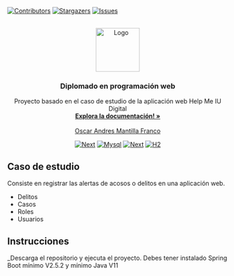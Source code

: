 
<!-- PROJECT SHIELDS -->
<!--
*** I'm using markdown "reference style" links for readability.
*** Reference links are enclosed in brackets [ ] instead of parentheses ( ).
*** See the bottom of this document for the declaration of the reference variables
*** for contributors-url, forks-url, etc. This is an optional, concise syntax you may use.
*** https://www.markdownguide.org/basic-syntax/#reference-style-links
-->
[![Contributors][contributors-shield]][contributors-url]
[![Stargazers][stars-shield]][stars-url]
[![Issues][issues-shield]][issues-url]




<!-- PROJECT LOGO -->
<br />
<div align="center">
  <a href="https://github.com/othneildrew/Best-README-Template">
    <img src="https://scontent.fpei1-1.fna.fbcdn.net/v/t1.6435-9/65561324_2360858130793916_1700865331922206720_n.jpg?_nc_cat=101&ccb=1-7&_nc_sid=e3f864&_nc_ohc=hzTceAgHE_sAX98VwSF&_nc_ht=scontent.fpei1-1.fna&oh=00_AfAlLEQoMZArlO3bioXa6-4BK1KnZWih8KrZw9JVmZaf-Q&oe=63B37D99" alt="Logo" width="100" height="100">
  </a>

<h3 align="center">Diplomado en programación web</h3>

  <p align="center">
    Proyecto basado en el caso de estudio de la aplicación web Help Me IU Digital
    <br />
    <a href="https://github.com/osm3030/Backend-Helpmeiudigital"><strong>Explora la documentación! »</strong></a>
    <br />
    <br />
    <a href="https://github.com/osm3030">Oscar Andres Mantilla Franco</a>

  </p>
</div>

<div align="center">

[![Next][Next.js]][Next-url]
[![Mysql]][Next-url]
[![Next][Security]][Next-url]
[![H2]][Next-url]
</div>


<!-- Secciones -->

## Caso de estudio

Consiste en registrar las alertas de acosos o delitos en una aplicación web.

- Delitos
- Casos
- Roles
- Usuarios

## Instrucciones

_Descarga el repositorio y ejecuta el proyecto. Debes tener instalado Spring Boot mínimo V2.5.2 y mínimo Java V11


[contributors-shield]: https://img.shields.io/github/contributors/osm3030/Backend-Helpmeiudigital?style=for-the-badge&logo=github&color=red
[contributors-url]: https://github.com/osm3030/Backend-Helpmeiudigital/graphs/contributors
[stars-shield]: https://img.shields.io/github/stars/osm3030/Backend-Helpmeiudigital.svg?style=for-the-badge&color=yellow
[stars-url]: https://github.com/osm3030/Backend-Helpmeiudigital/stargazers
[issues-shield]: https://img.shields.io/github/issues/osm3030/Backend-Helpmeiudigital.svg?style=for-the-badge
[issues-url]: https://github.com/othneildrew/Best-README-Template/issues
[license-shield]: https://img.shields.io/github/license/othneildrew/Best-README-Template.svg?style=for-the-badge
[license-url]: https://github.com/othneildrew/Best-README-Template/blob/master/LICENSE.txt
[Next.js]: https://img.shields.io/badge/Spring-6DB33F?style=for-the-badge&logo=spring&logoColor=white
[Next-url]: https://nextjs.org/
[Mysql]:https://img.shields.io/badge/MySQL-005C84?style=for-the-badge&logo=mysql&logoColor=white
[Security]:https://img.shields.io/badge/Spring_Security-6DB33F?style=for-the-badge&logo=Spring-Security&logoColor=white
[H2]: https://img.shields.io/badge/H2%20Database-034fab?style=for-the-badge
